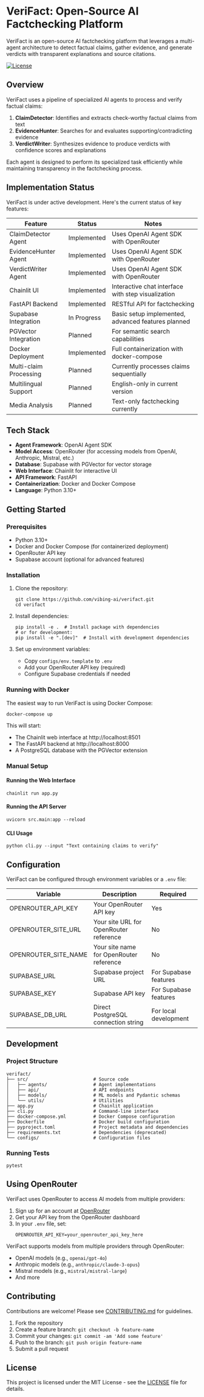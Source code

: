 # VeriFact: Open-Source AI Factchecking Platform

VeriFact is an open-source AI factchecking platform that leverages a multi-agent architecture to detect factual claims, gather evidence, and generate verdicts with transparent explanations and source citations.

[![License](https://img.shields.io/badge/License-MIT-blue.svg)](https://opensource.org/licenses/MIT)

## Overview

VeriFact uses a pipeline of specialized AI agents to process and verify factual claims:

1. **ClaimDetector**: Identifies and extracts check-worthy factual claims from text
2. **EvidenceHunter**: Searches for and evaluates supporting/contradicting evidence
3. **VerdictWriter**: Synthesizes evidence to produce verdicts with confidence scores and explanations

Each agent is designed to perform its specialized task efficiently while maintaining transparency in the factchecking process.

## Implementation Status

VeriFact is under active development. Here's the current status of key features:

| Feature                | Status      | Notes                                              |
| ---------------------- | ----------- | -------------------------------------------------- |
| ClaimDetector Agent    | Implemented | Uses OpenAI Agent SDK with OpenRouter              |
| EvidenceHunter Agent   | Implemented | Uses OpenAI Agent SDK with OpenRouter              |
| VerdictWriter Agent    | Implemented | Uses OpenAI Agent SDK with OpenRouter              |
| Chainlit UI            | Implemented | Interactive chat interface with step visualization |
| FastAPI Backend        | Implemented | RESTful API for factchecking                       |
| Supabase Integration   | In Progress | Basic setup implemented, advanced features planned |
| PGVector Integration   | Planned     | For semantic search capabilities                   |
| Docker Deployment      | Implemented | Full containerization with docker-compose          |
| Multi-claim Processing | Planned     | Currently processes claims sequentially            |
| Multilingual Support   | Planned     | English-only in current version                    |
| Media Analysis         | Planned     | Text-only factchecking currently                   |

## Tech Stack

- **Agent Framework**: OpenAI Agent SDK
- **Model Access**: OpenRouter (for accessing models from OpenAI, Anthropic, Mistral, etc.)
- **Database**: Supabase with PGVector for vector storage
- **Web Interface**: Chainlit for interactive UI
- **API Framework**: FastAPI
- **Containerization**: Docker and Docker Compose
- **Language**: Python 3.10+

## Getting Started

### Prerequisites

- Python 3.10+
- Docker and Docker Compose (for containerized deployment)
- OpenRouter API key
- Supabase account (optional for advanced features)

### Installation

1. Clone the repository:

   ```
   git clone https://github.com/vibing-ai/verifact.git
   cd verifact
   ```

2. Install dependencies:

   ```
   pip install -e .  # Install package with dependencies
   # or for development:
   pip install -e ".[dev]"  # Install with development dependencies
   ```

3. Set up environment variables:

   - Copy `configs/env.template` to `.env`
   - Add your OpenRouter API key (required)
   - Configure Supabase credentials if needed

### Running with Docker

The easiest way to run VeriFact is using Docker Compose:

```
docker-compose up
```

This will start:

- The Chainlit web interface at http://localhost:8501
- The FastAPI backend at http://localhost:8000
- A PostgreSQL database with the PGVector extension

### Manual Setup

#### Running the Web Interface

```
chainlit run app.py
```

#### Running the API Server

```
uvicorn src.main:app --reload
```

#### CLI Usage

```
python cli.py --input "Text containing claims to verify"
```

## Configuration

VeriFact can be configured through environment variables or a `.env` file:

| Variable             | Description                             | Required              |
| -------------------- | --------------------------------------- | --------------------- |
| OPENROUTER_API_KEY   | Your OpenRouter API key                 | Yes                   |
| OPENROUTER_SITE_URL  | Your site URL for OpenRouter reference  | No                    |
| OPENROUTER_SITE_NAME | Your site name for OpenRouter reference | No                    |
| SUPABASE_URL         | Supabase project URL                    | For Supabase features |
| SUPABASE_KEY         | Supabase API key                        | For Supabase features |
| SUPABASE_DB_URL      | Direct PostgreSQL connection string     | For local development |

## Development

### Project Structure

```
verifact/
├── src/                        # Source code
│   ├── agents/                 # Agent implementations
│   ├── api/                    # API endpoints
│   ├── models/                 # ML models and Pydantic schemas
│   └── utils/                  # Utilities
├── app.py                      # Chainlit application
├── cli.py                      # Command-line interface
├── docker-compose.yml          # Docker Compose configuration
├── Dockerfile                  # Docker build configuration
├── pyproject.toml              # Project metadata and dependencies
├── requirements.txt            # Dependencies (deprecated)
└── configs/                    # Configuration files
```

### Running Tests

```
pytest
```

## Using OpenRouter

VeriFact uses OpenRouter to access AI models from multiple providers:

1. Sign up for an account at [OpenRouter](https://openrouter.ai/)
2. Get your API key from the OpenRouter dashboard
3. In your `.env` file, set:
   ```
   OPENROUTER_API_KEY=your_openrouter_api_key_here
   ```

VeriFact supports models from multiple providers through OpenRouter:

- OpenAI models (e.g., `openai/gpt-4o`)
- Anthropic models (e.g., `anthropic/claude-3-opus`)
- Mistral models (e.g., `mistral/mistral-large`)
- And more

## Contributing

Contributions are welcome! Please see [CONTRIBUTING.md](CONTRIBUTING.md) for guidelines.

1. Fork the repository
2. Create a feature branch: `git checkout -b feature-name`
3. Commit your changes: `git commit -am 'Add some feature'`
4. Push to the branch: `git push origin feature-name`
5. Submit a pull request

## License

This project is licensed under the MIT License - see the [LICENSE](LICENSE) file for details.
